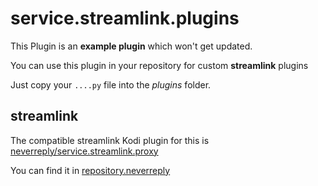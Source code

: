 # service.streamlink.plugins

This Plugin is an **example plugin** which won't get updated.

You can use this plugin in your repository for custom **streamlink** plugins

Just copy your `....py` file into the _plugins_ folder.

## streamlink

The compatible streamlink Kodi plugin for this is [neverreply/service.streamlink.proxy](https://github.com/neverreply/service.streamlink.proxy)

You can find it in [repository.neverreply](https://github.com/neverreply/repo)
